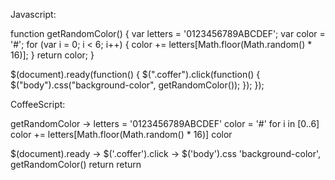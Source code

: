 Javascript:

function getRandomColor() {
  var letters = '0123456789ABCDEF';
  var color = '#';
  for (var i = 0; i < 6; i++) {
    color += letters[Math.floor(Math.random() * 16)];
  }
  return color;
}

$(document).ready(function() {
 	$(".coffer").click(function() {
 		$("body").css("background-color", getRandomColor());
 	});
 });


CoffeeScript:

getRandomColor ->
  letters = '0123456789ABCDEF'
  color = '#'
  for i in [0..6]
    color += letters[Math.floor(Math.random() * 16)]
  color

$(document).ready ->
  $('.coffer').click ->
    $('body').css 'background-color', getRandomColor()
    return
  return